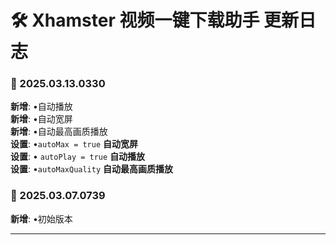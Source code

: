 # **🛠️ Xhamster 视频一键下载助手 更新日志**

### **📅 2025.03.13.0330**

**新增**: •自动播放<br>
**新增**: •自动宽屏<br>
**新增**: •自动最高画质播放<br>
**设置**: •`autoMax = true` **自动宽屏**<br>
**设置**: • `autoPlay = true` **自动播放**<br>
**设置**: •`autoMaxQuality` **自动最高画质播放**<br>

### **📅 2025.03.07.0739**

**新增**: •初始版本

---
